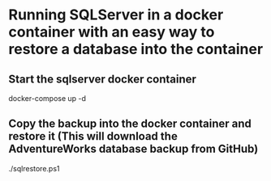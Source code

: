 # Running SQLServer in a docker container with an easy way to restore a database into the container

## Start the sqlserver docker container
docker-compose up -d

## Copy the backup into the docker container and restore it (This will download the AdventureWorks database backup from GitHub)
./sqlrestore.ps1